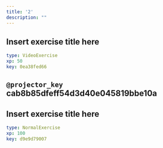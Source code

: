 ```yaml
---
title: '2'
description: ""
---
```


## Insert exercise title here

```yaml
type: VideoExercise 
xp: 50 
key: 0ea38fed66   
```

`@projector_key`
cab8b85dfeff54d3d40e045819bbe10a
---

## Insert exercise title here

```yaml
type: NormalExercise 
xp: 100 
key: d9e9d79007   
```




